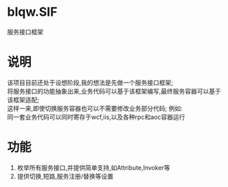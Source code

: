 # blqw.SIF
服务接口框架

# 说明
该项目目前还处于设想阶段,我的想法是先做一个服务接口框架;  
将服务接口的功能抽象出来,业务代码可以基于该框架编写,最终服务容器可以基于该框架适配;  
这样一来,即使切换服务容器也可以不需要修改业务部分代码; 
例如:  
同一套业务代码可以同时寄存于wcf,iis,以及各种rpc和aoc容器运行  

# 功能
1. 枚举所有服务接口,并提供简单支持,如Attribute,Invoker等
1. 提供切换,短路,服务注册/替换等设置